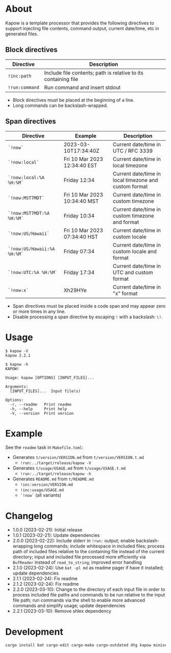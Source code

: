 # About

Kapow is a template processor that provides the following directives to support injecting file
contents, command output, current date/time, etc in generated files.

## Block directives

Directive | Description
---|---
`!inc:path` | Include file contents; path is relative to its containing file
`!run:command` | Run command and insert stdout

* Block directives must be placed at the beginning of a line.
* Long commands can be backslash-wrapped.

## Span directives

Directive | Example | Description
---|---|---
`` `!now` `` | 2023-03-10T17:34:40Z | Current date/time in UTC / RFC 3339
`` `!now:local` `` | Fri 10 Mar 2023 12:34:40 EST | Current date/time in local timezone
`` `!now:local:%A %H:%M` `` | Friday 12:34 | Current date/time in local timezone and custom format
`` `!now:MST7MDT` `` | Fri 10 Mar 2023 10:34:40 MST | Current date/time in custom timezone
`` `!now:MST7MDT:%A %H:%M` `` | Friday 10:34 | Current date/time in custom timezone and format
`` `!now:US/Hawaii` `` | Fri 10 Mar 2023 07:34:40 HST | Current date/time in custom locale
`` `!now:US/Hawaii:%A %H:%M` `` | Friday 07:34 | Current date/time in custom locale and format
`` `!now:UTC:%A %H:%M` `` | Friday 17:34 | Current date/time in UTC and custom format
`` `!now:x` `` | Xh29HYe | Current date/time in "x" format

* Span directives must be placed inside a code span and may appear zero or more times in any line.
* Disable processing a span directive by escaping `!` with a backslash: `\!`.

# Usage

```text
$ kapow -V
kapow 2.2.1
```

```text
$ kapow -h
KAPOW!

Usage: kapow [OPTIONS] [INPUT_FILES]...

Arguments:
  [INPUT_FILES]...  Input file(s)

Options:
  -r, --readme   Print readme
  -h, --help     Print help
  -V, --version  Print version
```

# Example

See the `readme` task in `Makefile.toml`:

* Generates `t/version/VERSION.md` from `t/version/VERSION.t.md`
    * `!run:../target/release/kapow -V`
* Generates `t/usage/USAGE.md` from `t/usage/USAGE.t.md`
    * `!run:../target/release/kapow -h`
* Generates `README.md` from `t/README.md`
    * `!inc:version/VERSION.md`
    * `!inc:usage/USAGE.md`
    * `` `!now` `` (all variants)

# Changelog

* 1.0.0 (2023-02-21): Initial release
* 1.0.1 (2023-02-21): Update dependencies
* 2.0.0 (2023-02-22): Include stderr in `!run:` output;
  enable backslash-wrapping long commands;
  include whitespace in included files;
  process path of included files relative to the containing file instead of the current directory;
  input and included file processed more efficiently via `BufReader` instead of `read_to_string`;
  improved error handling
* 2.1.0 (2023-02-24): Use `bat -pl md` as readme pager if have it installed; update dependencies
* 2.1.1 (2023-02-24): Fix readme
* 2.1.2 (2023-02-24): Fix readme
* 2.2.0 (2023-03-10): Change to the directory of each input file in order to process included file
  paths and commands to be run relative to the input file path;
  run commands via the shell to enable more advanced commands and simplify usage;
  update dependencies
* 2.2.1 (2023-03-10): Remove shlex dependency

# Development

```bash
cargo install bat cargo-edit cargo-make cargo-outdated dtg kapow miniserve
```

